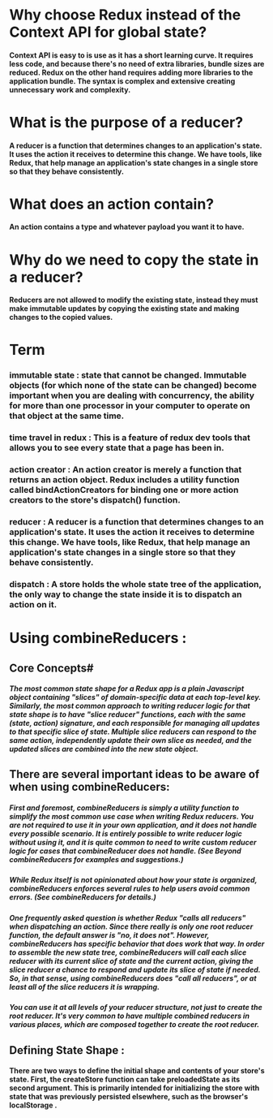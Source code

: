 # Why choose Redux instead of the Context API for global state?
#### Context API is easy to is use as it has a short learning curve. It requires less code, and because there's no need of extra libraries, bundle sizes are reduced. Redux on the other hand requires adding more libraries to the application bundle. The syntax is complex and extensive creating unnecessary work and complexity.
# What is the purpose of a reducer?
#### A reducer is a function that determines changes to an application's state. It uses the action it receives to determine this change. We have tools, like Redux, that help manage an application's state changes in a single store so that they behave consistently.
# What does an action contain?
#### An action contains a type and whatever payload you want it to have.
# Why do we need to copy the state in a reducer?
#### Reducers are not allowed to modify the existing state, instead they must make immutable updates by copying the existing state and making changes to the copied values.

# Term
### immutable state : state that cannot be changed. Immutable objects (for which none of the state can be changed) become important when you are dealing with concurrency, the ability for more than one processor in your computer to operate on that object at the same time.
### time travel in redux : This is a feature of redux dev tools that allows you to see every state that a page has been in.
### action creator : An action creator is merely a function that returns an action object. Redux includes a utility function called bindActionCreators for binding one or more action creators to the store's dispatch() function.
### reducer : A reducer is a function that determines changes to an application's state. It uses the action it receives to determine this change. We have tools, like Redux, that help manage an application's state changes in a single store so that they behave consistently.
### dispatch : A store holds the whole state tree of the application, the only way to change the state inside it is to dispatch an action on it. 

# Using combineReducers : 
## Core Concepts#
##### The most common state shape for a Redux app is a plain Javascript object containing "slices" of domain-specific data at each top-level key. Similarly, the most common approach to writing reducer logic for that state shape is to have "slice reducer" functions, each with the same (state, action) signature, and each responsible for managing all updates to that specific slice of state. Multiple slice reducers can respond to the same action, independently update their own slice as needed, and the updated slices are combined into the new state object.

## There are several important ideas to be aware of when using combineReducers:
##### First and foremost, combineReducers is simply a utility function to simplify the most common use case when writing Redux reducers. You are not required to use it in your own application, and it does not handle every possible scenario. It is entirely possible to write reducer logic without using it, and it is quite common to need to write custom reducer logic for cases that combineReducer does not handle. (See Beyond combineReducers for examples and suggestions.)
##### While Redux itself is not opinionated about how your state is organized, combineReducers enforces several rules to help users avoid common errors. (See combineReducers for details.)
##### One frequently asked question is whether Redux "calls all reducers" when dispatching an action. Since there really is only one root reducer function, the default answer is "no, it does not". However, combineReducers has specific behavior that does work that way. In order to assemble the new state tree, combineReducers will call each slice reducer with its current slice of state and the current action, giving the slice reducer a chance to respond and update its slice of state if needed. So, in that sense, using combineReducers does "call all reducers", or at least all of the slice reducers it is wrapping.
##### You can use it at all levels of your reducer structure, not just to create the root reducer. It's very common to have multiple combined reducers in various places, which are composed together to create the root reducer.

## Defining State Shape :
#### There are two ways to define the initial shape and contents of your store's state. First, the createStore function can take preloadedState as its second argument. This is primarily intended for initializing the store with state that was previously persisted elsewhere, such as the browser's localStorage . 